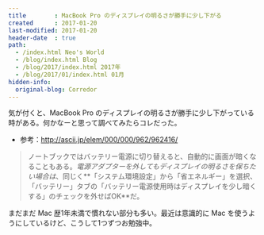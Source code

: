 ```yaml
---
title        : MacBook Pro のディスプレイの明るさが勝手に少し下がる
created      : 2017-01-20
last-modified: 2017-01-20
header-date  : true
path:
  - /index.html Neo's World
  - /blog/index.html Blog
  - /blog/2017/index.html 2017年
  - /blog/2017/01/index.html 01月
hidden-info:
  original-blog: Corredor
---
```


気が付くと、MacBook Pro のディスプレイの明るさが勝手に少し下がっている時がある。何かなーと思って調べてみたらコレだった。

- 参考：<http://ascii.jp/elem/000/000/962/962416/>

> ノートブックではバッテリー電源に切り替えると、自動的に画面が暗くなることもある。*電源アダプターを外してもディスプレイの明るさを保ちたい場合は*、同じく**「システム環境設定」から「省エネルギー」を選択、「バッテリー」タブの「バッテリー電源使用時はディスプレイを少し暗くする」のチェックを外せばOK**だ。

まだまだ Mac 歴1年未満で慣れない部分も多い。最近は意識的に Mac を使うようにしているけど、こうして1つずつお勉強中。
